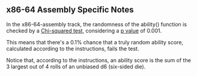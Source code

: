 ## x86-64 Assembly Specific Notes

In the x86-64-assembly track, the randomness of the ability() function is checked by a [Chi-squared test][chi-squared-test], considering a [p value][p-value] of 0.001.

This means that there's a 0.1% chance that a truly random ability score, calculated according to the instructions, fails the test.

Notice that, according to the instructions, an ability score is the sum of the 3 largest out of 4 rolls of an unbiased d6 (six-sided die).

[chi-squared-test]: https://en.wikipedia.org/wiki/Pearson%27s_chi-squared_test
[p-value]: https://en.wikipedia.org/wiki/P-value
